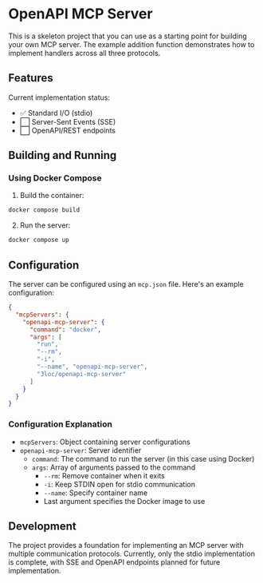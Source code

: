 # OpenAPI MCP Server

This is a skeleton project that you can use as a starting point for building your own MCP server. The example addition function demonstrates how to implement handlers across all three protocols.

## Features

Current implementation status:
- ✅ Standard I/O (stdio)
- ⬜ Server-Sent Events (SSE)
- ⬜ OpenAPI/REST endpoints

## Building and Running

### Using Docker Compose

1. Build the container:
```bash
docker compose build
```

2. Run the server:
```bash
docker compose up
```

## Configuration

The server can be configured using an `mcp.json` file. Here's an example configuration:

```json
{
  "mcpServers": {
    "openapi-mcp-server": {
      "command": "docker",
      "args": [
        "run",
        "--rm", 
        "-i",
        "--name", "openapi-mcp-server",
        "3loc/openapi-mcp-server"
      ]
    }
  }
}
```

### Configuration Explanation

- `mcpServers`: Object containing server configurations
- `openapi-mcp-server`: Server identifier
  - `command`: The command to run the server (in this case using Docker)
  - `args`: Array of arguments passed to the command
    - `--rm`: Remove container when it exits
    - `-i`: Keep STDIN open for stdio communication
    - `--name`: Specify container name
    - Last argument specifies the Docker image to use

## Development

The project provides a foundation for implementing an MCP server with multiple communication protocols. Currently, only the stdio implementation is complete, with SSE and OpenAPI endpoints planned for future implementation.

